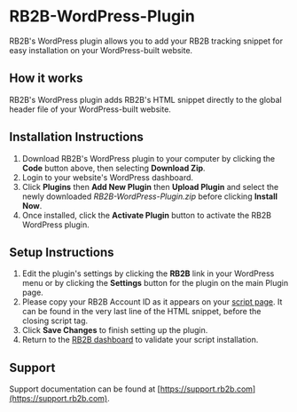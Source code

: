 # RB2B-WordPress-Plugin
RB2B's WordPress plugin allows you to add your RB2B tracking snippet for easy installation on your WordPress-built website.

## How it works
RB2B's WordPress plugin adds RB2B's HTML snippet directly to the global header file of your WordPress-built website.

## Installation Instructions
1. Download RB2B's WordPress plugin to your computer by clicking the **Code** button above, then selecting **Download Zip**.
2. Login to your website's WordPress dashboard.
3. Click **Plugins** then **Add New Plugin** then **Upload Plugin** and select the newly downloaded _RB2B-WordPress-Plugin.zip_ before clicking **Install Now**.
4. Once installed, click the **Activate Plugin** button to activate the RB2B WordPress plugin.

## Setup Instructions
1. Edit the plugin's settings by clicking the **RB2B** link in your WordPress menu or by clicking the **Settings** button for the plugin on the main Plugin page.
2. Please copy your RB2B Account ID as it appears on your [script page](https://app.rb2b.com/script/setup_script_html). It can be found in the very last line of the HTML snippet, before the closing script tag.
3. Click **Save Changes** to finish setting up the plugin.
4. Return to the [RB2B dashboard](https://app.rb2b.com/script) to validate your script installation.

## Support
Support documentation can be found at [https://support.rb2b.com](https://support.rb2b.com).